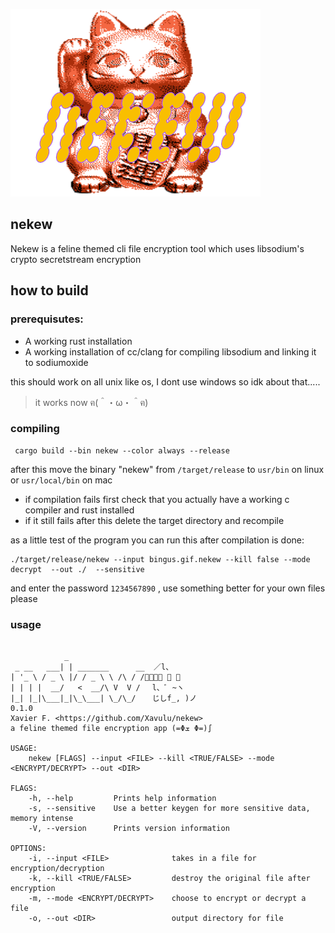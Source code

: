 ![nekew-logo](nekew_png.png) 

## nekew 
Nekew is a feline themed cli file encryption tool which uses libsodium's crypto secretstream encryption 
 
## how to build

### prerequisutes: 
- A working rust installation 
- A working installation of cc/clang for compiling libsodium and linking it to sodiumoxide 

this should work on all unix like os, I dont use windows so idk about that..... 

> it works now ฅ(＾・ω・＾ฅ)
### compiling
``` 
 cargo build --bin nekew --color always --release
```
after this move the binary "nekew" from ``` /target/release ``` to ``` usr/bin ``` on linux or ``` usr/local/bin ``` on mac 
- if compilation fails first check that you actually have a working c compiler and rust installed
- if it still fails after this delete the target directory and recompile

as a little test of the program you can run this after compilation is done: 

``` 
./target/release/nekew --input bingus.gif.nekew --kill false --mode decrypt  --out ./  --sensitive 
``` 
and enter the password ```1234567890``` , use something better for your own files please

### usage 
``` 

            _                  
 _ __   ___| | _______      __  ／l、        
| '_ \ / _ \ |/ / _ \ \ /\ / /ﾞ（ﾟ､ ｡ ７ 
| | | |  __/   <  __/\ V  V /　 l、ﾞ ~ヽ  
|_| |_|\___|_|\_\___| \_/\_/　  じしf_, )ノ  
0.1.0
Xavier F. <https://github.com/Xavulu/nekew>
a feline themed file encryption app (=Φܫ Φ=)∫

USAGE:
    nekew [FLAGS] --input <FILE> --kill <TRUE/FALSE> --mode <ENCRYPT/DECRYPT> --out <DIR>

FLAGS:
    -h, --help         Prints help information
    -s, --sensitive    Use a better keygen for more sensitive data, memory intense
    -V, --version      Prints version information

OPTIONS:
    -i, --input <FILE>              takes in a file for encryption/decryption
    -k, --kill <TRUE/FALSE>         destroy the original file after encryption
    -m, --mode <ENCRYPT/DECRYPT>    choose to encrypt or decrypt a file
    -o, --out <DIR>                 output directory for file


``` 
